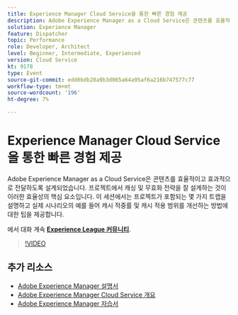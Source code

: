 ```yaml
---
title: Experience Manager Cloud Service을 통한 빠른 경험 제공
description: Adobe Experience Manager as a Cloud Service은 콘텐츠를 효율적이고 효과적으로 전달하도록 설계되었습니다. 프로젝트에서 캐싱 및 무효화 전략을 잘 설계하는 것이 이러한 효율성의 핵심 요소입니다. 이 세션에서는 프로젝트가 포함되는 몇 가지 트랩을 설명하고 실제 시나리오의 예를 들어 캐시 적중률 및 캐시 적용 범위를 개선하는 방법에 대한 팁을 제공합니다.
solution: Experience Manager
feature: Dispatcher
topic: Performance
role: Developer, Architect
level: Beginner, Intermediate, Experienced
version: Cloud Service
kt: 9178
type: Event
source-git-commit: edd0bdb28a9b3d065a64a95af6a216b747577c77
workflow-type: tm+mt
source-wordcount: '196'
ht-degree: 7%

---
```


# Experience Manager Cloud Service을 통한 빠른 경험 제공

Adobe Experience Manager as a Cloud Service은 콘텐츠를 효율적이고 효과적으로 전달하도록 설계되었습니다. 프로젝트에서 캐싱 및 무효화 전략을 잘 설계하는 것이 이러한 효율성의 핵심 요소입니다. 이 세션에서는 프로젝트가 포함되는 몇 가지 트랩을 설명하고 실제 시나리오의 예를 들어 캐시 적중률 및 캐시 적용 범위를 개선하는 방법에 대한 팁을 제공합니다.

에서 대화 계속 **[Experience League 커뮤니티](https://adobe.ly/3CUkzoB)**.

>[!VIDEO](https://video.tv.adobe.com/v/337846/?quality=12&learn=on&hidetitle=true)

## 추가 리소스

- [Adobe Experience Manager 설명서](https://experienceleague.adobe.com/docs/experience-manager-cloud-service.html)
- [Adobe Experience Manager Cloud Service 개요](https://experienceleague.adobe.com/docs/experience-manager-cloud-service/overview/home.html)
- [Adobe Experience Manager 자습서](https://experienceleague.adobe.com/docs/experience-manager-tutorials.html)
